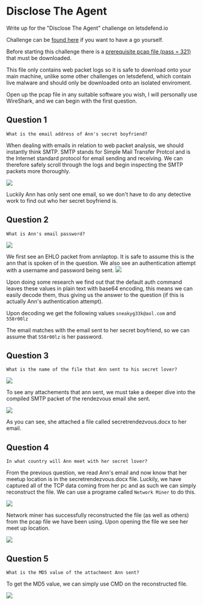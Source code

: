 # Disclose The Agent

Write up for the "Disclose The Agent" challenge on letsdefend.io

Challenge can be [found here](https://app.letsdefend.io/challenge/disclose-the-agent/)
if you want to have a go yourself.

Before starting this challenge there is a [prerequisite pcap file (pass = 321)](https://app.letsdefend.io/download/downloadfile/smtpchallenge.zip) that must be downloaded. 

This file only contains web packet logs so it is safe to download onto your main machine, unlike some other challenges on letsdefend, which contain live malware and should only be downloaded onto an isolated enviroment.

Open up the pcap file in any suitable software you wish, I will personally use WireShark, and we can begin with the first question.

## Question 1
```
What is the email address of Ann's secret boyfriend?
```
When dealing with emails in relation to web packet analysis, we should instantly think SMTP. SMTP stands for Simple Mail Transfer Protcol and is the Internet standard protocol for email sending and receiving. We can therefore safely scroll through the logs and begin inspecting the SMTP packets more thoroughly.

<img src="https://user-images.githubusercontent.com/106356256/193426660-db0d0297-a654-450c-bcb9-a485b25c23ca.png" style="height: auto; width:auto;"/>

Luckily Ann has only sent one email, so we don't have to do any detective work to find out who her secret boyfriend is.

## Question 2
```
What is Ann's email password?
```
<img src="https://user-images.githubusercontent.com/106356256/193426675-47f9af48-34a4-42e8-bfec-f391b6569e4e.png" style="height: auto; width:auto;"/>


We first see an EHLO packet from annlaptop. It is safe to assume this is the ann that is spoken of in the question. We also see an authentication attempt with a username and password being sent. 
<img src="https://user-images.githubusercontent.com/106356256/193426692-832f6be8-d999-4ca1-8462-2f7d0f0eb0ef.png" style="height: auto; width:auto;"/>

Upon doing some research we find out that the default auth command leaves these values in plain text with base64 encoding, this means we can easily decode them, thus giving us the answer to the question (if this is actually Ann's authentication attempt). 

Upon decoding we get the following values 
```sneakyg33k@aol.com``` and ```558r00lz```

The email matches with the email sent to her secret boyfriend, so we can assume that ```558r00lz``` is her password.

## Question 3
```
What is the name of the file that Ann sent to his secret lover?
```
<img src="https://user-images.githubusercontent.com/106356256/193426700-50084bd0-0d69-446a-8817-cf3360da6bfe.png" style="height: auto; width:auto;"/>

To see any attachements that ann sent, we must take a deeper dive into the compiled SMTP packet of the rendezvous email she sent. 

<img src="https://user-images.githubusercontent.com/106356256/193426706-4b235296-d6ef-4cae-b289-d741dcd28614.png" style="height: auto; width:auto;"/>

As you can see, she attached a file called secretrendezvous.docx to her email.

## Question 4
```
In what country will Ann meet with her secret lover?
```

From the previous question, we read Ann's email and now know that her meetup location is in the secretrendezvous.docx file. Luckily, we have captured all of the TCP data coming from her pc and as such we can simply reconstruct the file. We can use a programe called ```Network Miner``` to do this.

<img src="https://user-images.githubusercontent.com/106356256/193426741-db16fa1f-ba75-4826-bd7b-39243f78eccf.png" style="height: auto; width:auto;"/>

Network miner has successfully reconstructed the file (as well as others) from the pcap file we have been using. Upon opening the file we see her meet up location.

<img src="https://user-images.githubusercontent.com/106356256/193426758-7d47c86d-821a-4fb5-8954-d573423dd011.png" style="height: auto; width:auto;"/>


## Question 5
```
What is the MD5 value of the attachment Ann sent?

```
To get the MD5 value, we can simply use CMD on the reconstructed file.

<img src="https://user-images.githubusercontent.com/106356256/193426766-6ee6f83a-60eb-4eed-b45e-e66b679d0d4d.png" style="height: auto; width:auto;"/>
